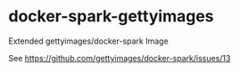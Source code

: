 # docker-spark-gettyimages
Extended gettyimages/docker-spark Image

See https://github.com/gettyimages/docker-spark/issues/13
